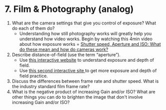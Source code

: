 # 7. Film & Photography \(analog\)

1. What are the camera settings that give you control of exposure? What do each of them do?
   * Understanding how still photography works will greatly help you understand how video works. Begin by watching this 4min video about how exposure works = [Shutter speed, Aperture and ISO: What do these mean and how do cameras work?](https://www.youtube.com/watch?v=zd9oNggNqjQ)
2. Describe distance-of-field \(use the term “aperture”\).
   * Use [this interactive website](http://www.canonoutsideofauto.ca/play/) to understand exposure and depth of field.
   * Use [this second interactive site ](http://www.andersenimages.com/tutorials/exposure-simulator/)to get more exposure and depth of field practice.
3. Discuss the differences between frame rate and shutter speed. What is the industry standard film frame rate?
4. What is the negative product of increasing Gain and/or ISO? What are other things you can do to brighten the image that don't involve increasing Gain and/or ISO?

